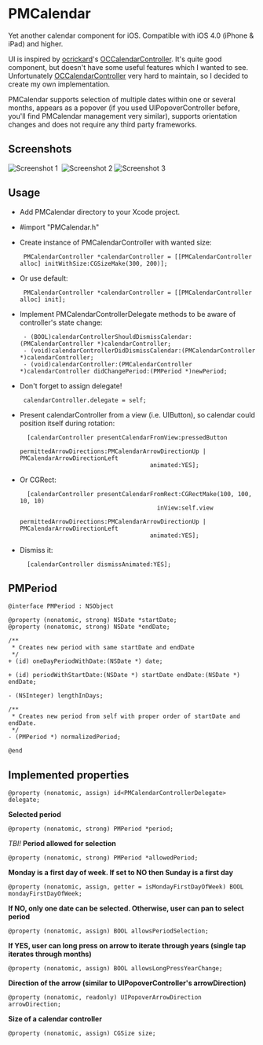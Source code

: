 PMCalendar
==========

Yet another calendar component for iOS. Compatible with iOS 4.0 (iPhone &amp; iPad) and higher.

UI is inspired by [ocrickard](https://github.com/ocrickard)'s [OCCalendarController](https://github.com/ocrickard/OCCalendar). It's quite good component, but doesn't have some useful features which I wanted to see. Unfortunately [OCCalendarController](https://github.com/ocrickard/OCCalendar) very hard to maintain, so I decided to create my own implementation.

PMCalendar supports selection of multiple dates within one or several months, appears as a popover (if you used UIPopoverController before, you'll find PMCalendar management very similar), supports orientation changes and does not require any third party frameworks.

Screenshots
----------
![Screenshot 1](PMCalendar/raw/master/screenshots/screenshot_1.png)&nbsp;&nbsp;![Screenshot 2](PMCalendar/raw/master/screenshots/screenshot_2.png)
![Screenshot 3](PMCalendar/raw/master/screenshots/screenshot_3.png)

Usage
----------

 - Add PMCalendar directory to your Xcode project.
 - #import "PMCalendar.h"
 - Create instance of PMCalendarController with wanted size:

        PMCalendarController *calendarController = [[PMCalendarController alloc] initWithSize:CGSizeMake(300, 200)];
 - Or use default:

        PMCalendarController *calendarController = [[PMCalendarController alloc] init];
 - Implement PMCalendarControllerDelegate methods to be aware of controller's state change:

        - (BOOL)calendarControllerShouldDismissCalendar:(PMCalendarController *)calendarController;
        - (void)calendarControllerDidDismissCalendar:(PMCalendarController *)calendarController;
        - (void)calendarController:(PMCalendarController *)calendarController didChangePeriod:(PMPeriod *)newPeriod;
 - Don't forget to assign delegate!

        calendarController.delegate = self;
 - Present calendarController from a view (i.e. UIButton), so calendar could position itself during rotation:

         [calendarController presentCalendarFromView:pressedButton
                            permittedArrowDirections:PMCalendarArrowDirectionUp | PMCalendarArrowDirectionLeft
                                            animated:YES];
 - Or CGRect:
 
         [calendarController presentCalendarFromRect:CGRectMake(100, 100, 10, 10)
                                              inView:self.view
                            permittedArrowDirections:PMCalendarArrowDirectionUp | PMCalendarArrowDirectionLeft
                                            animated:YES];
 - Dismiss it:

         [calendarController dismissAnimated:YES];

PMPeriod
----------

    @interface PMPeriod : NSObject

    @property (nonatomic, strong) NSDate *startDate;
    @property (nonatomic, strong) NSDate *endDate;

    /**
     * Creates new period with same startDate and endDate
     */
    + (id) oneDayPeriodWithDate:(NSDate *) date;

    + (id) periodWithStartDate:(NSDate *) startDate endDate:(NSDate *) endDate;

    - (NSInteger) lengthInDays;

    /**
     * Creates new period from self with proper order of startDate and endDate.
     */
    - (PMPeriod *) normalizedPeriod;

    @end

Implemented properties
----------
    @property (nonatomic, assign) id<PMCalendarControllerDelegate> delegate;

**Selected period**

    @property (nonatomic, strong) PMPeriod *period;

*TBI!* **Period allowed for selection**

    @property (nonatomic, strong) PMPeriod *allowedPeriod;

**Monday is a first day of week. If set to NO then Sunday is a first day**

    @property (nonatomic, assign, getter = isMondayFirstDayOfWeek) BOOL mondayFirstDayOfWeek;

**If NO, only one date can be selected. Otherwise, user can pan to select period**

    @property (nonatomic, assign) BOOL allowsPeriodSelection;

**If YES, user can long press on arrow to iterate through years (single tap iterates through months)**

    @property (nonatomic, assign) BOOL allowsLongPressYearChange;

**Direction of the arrow (similar to UIPopoverController's arrowDirection)**

    @property (nonatomic, readonly) UIPopoverArrowDirection arrowDirection;

**Size of a calendar controller**

    @property (nonatomic, assign) CGSize size;